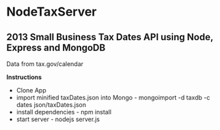 NodeTaxServer
=============

2013 Small Business Tax Dates API using Node, Express and MongoDB
--------------
Data from tax.gov/calendar

**Instructions**
- Clone App
- import minified taxDates.json into Mongo - mongoimport -d taxdb -c dates json/taxDates.json
- install dependencies - npm install
- start server - nodejs server.js
